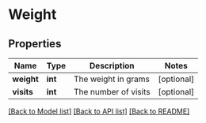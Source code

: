 # Weight

## Properties
Name | Type | Description | Notes
------------ | ------------- | ------------- | -------------
**weight** | **int** | The weight in grams | [optional] 
**visits** | **int** | The number of visits | [optional] 

[[Back to Model list]](../README.md#documentation-for-models) [[Back to API list]](../README.md#documentation-for-api-endpoints) [[Back to README]](../README.md)


